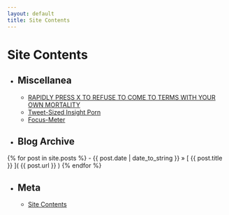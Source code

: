 ```yaml
---
layout: default
title: Site Contents
---
```


# Site Contents

- ## Miscellanea
    - [RAPIDLY PRESS X TO REFUSE TO COME TO TERMS WITH YOUR OWN MORTALITY](../x)
    - [Tweet-Sized Insight Porn](../insight)
    - [Focus-Meter](../focus-meter)

- ## Blog Archive
{% for post in site.posts %}
    - {{ post.date | date_to_string }} &raquo; [ {{ post.title }} ]( {{ post.url }} )
{% endfor %}

    
- ## Meta
    - [Site Contents]()
    